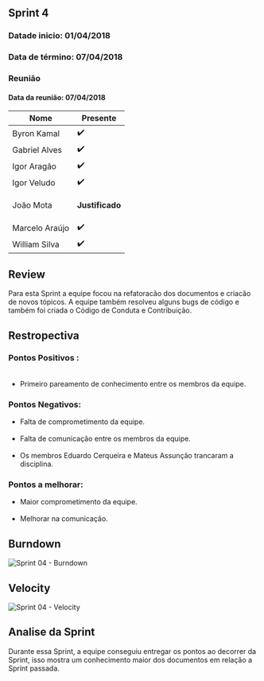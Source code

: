 ## Sprint 4

### Datade inicio: 01/04/2018

### Data de término: 07/04/2018


### Reunião
#### Data da reunião: 07/04/2018

|Nome|Presente|
|----|----|
|Byron Kamal|:heavy_check_mark: |
|Gabriel Alves|:heavy_check_mark: |
|Igor Aragão|:heavy_check_mark: |
|Igor Veludo|:heavy_check_mark: |
|João Mota|<p><strong>Justificado</strong></p>|
|Marcelo Araújo|:heavy_check_mark: |
|William Silva|:heavy_check_mark: |

## Review
Para esta Sprint a equipe focou na refatoracão dos documentos e criacão de novos tópicos. A equipe também resolveu alguns bugs de código e também foi criada o Código de Conduta e Contribuição.

## Restropectiva
### Pontos Positivos :
<ul>
   <li> Primeiro pareamento de conhecimento entre os membros da equipe.</li>
</ul>

### Pontos Negativos:

<ul>
    <li> Falta de comprometimento da equipe.</li>
    <li> Falta de comunicação entre os membros da equipe.</li>
    <li> Os membros Eduardo Cerqueira e Mateus Assunção trancaram a disciplina.</li>
</ul>

### Pontos a melhorar:

<ul>
  <li> Maior comprometimento da equipe.</li>
  <li> Melhorar na comunicação.</li>
</ul>

## Burndown
![Sprint 04 - Burndown](https://imgur.com/reaq5yP.png)

## Velocity
![Sprint 04 - Velocity](https://imgur.com/bQ114DS.png)

## Analise da Sprint
Durante essa Sprint, a equipe conseguiu entregar os pontos ao decorrer da Sprint, isso mostra um conhecimento maior dos documentos em relação a Sprint passada.
